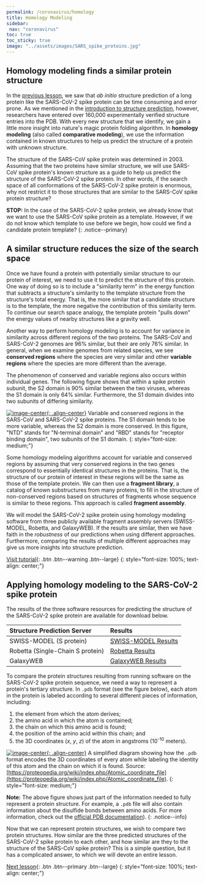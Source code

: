 ```yaml
---
permalink: /coronavirus/homology
title: Homology Modeling
sidebar:
 nav: "coronavirus"
toc: true
toc_sticky: true
image: "../assets/images/SARS_spike_proteins.jpg"
---
```


## Homology modeling finds a similar protein structure

In the [previous lesson](ab_initio), we saw that *ab initio* structure prediction of a long protein like the SARS-CoV-2 spike protein can be time consuming and error prone. As we mentioned in the [introduction to structure prediction](structure_intro), however, researchers have entered over 160,000 experimentally verified structure entries into the PDB. With every new structure that we identify, we gain a little more insight into nature's magic protein folding algorithm. In **homology modeling** (also called **comparative modeling**), we use the information contained in known structures to help us predict the structure of a protein with unknown structure.

The structure of the SARS-CoV spike protein was determined in 2003. Assuming that the two proteins have similar structure, we will use SARS-CoV spike protein's known structure as a guide to help us predict the structure of the SARS-CoV-2 spike protein. In other words, if the search space of all conformations of the SARS-CoV-2 spike protein is enormous, why not restrict it to those structures that are similar to the SARS-CoV spike protein structure?

**STOP:** In the case of the SARS-CoV-2 spike protein, we already know that we want to use the SARS-CoV spike protein as a template. However, if we do not know which template to use before we begin, how could we find a candidate protein template?
{: .notice--primary}

## A similar structure reduces the size of the search space

Once we have found a protein with potentially similar structure to our protein of interest, we need to use it to predict the structure of this protein. One way of doing so is to include a "similarity term" in the energy function that subtracts a structure's similarity to the template structure from the structure's total energy. That is, the more similar that a candidate structure is to the template, the more negative the contribution of this similarity term. To continue our search space analogy, the template protein "pulls down" the energy values of nearby structures like a gravity well.

Another way to perform homology modeling is to account for variance in similarity across different regions of the two proteins. The SARS-CoV and SARS-CoV-2 genomes are 96% similar, but their are only 76% similar. In general, when we examine genomes from related species, we see **conserved regions** where the species are very similar and other **variable regions** where the species are more different than the average.

The phenomenon of conserved and variable regions also occurs within individual genes. The following figure shows that within a spike protein subunit, the S2 domain is 90% similar between the two viruses, whereas the S1 domain is only 64% similar. Furthermore, the S1 domain divides into two subunits of differing similarity.

[![image-center](../assets/images/600px/spike_protein_similarity.png){: .align-center}](../assets/images/spike_protein_similarity.png)
Variable and conserved regions in the SARS-CoV and SARS-CoV-2 spike proteins. The S1 domain tends to be more variable, whereas the S2 domain is more conserved. In this figure, "NTD" stands for "N-terminal domain" and "RBD" stands for "receptor binding domain", two subunits of the S1 domain.
{: style="font-size: medium;"}

Some homology modeling algorithms account for variable and conserved regions by assuming that very conserved regions in the two genes correspond to essentially identical structures in the proteins. That is, the structure of our protein of interest in these regions will be the same as those of the template protein. We can then use a **fragment library**, a catalog of known substructures from many proteins, to fill in the structure of non-conserved regions based on structures of fragments whose sequence is similar to these regions. This approach is called **fragment assembly**.

We will model the SARS-CoV-2 spike protein using homology modeling software from three publicly available fragment assembly servers (SWISS-MODEL, Robetta, and GalaxyWEB). If the results are similar, then we have faith in the *robustness* of our predictions when using different approaches. Furthermore, comparing the results of multiple different approaches may give us more insights into structure prediction.

[Visit tutorial](tutorial_homology){: .btn .btn--warning .btn--large}
{: style="font-size: 100%; text-align: center;"}

## Applying homology modeling to the SARS-CoV-2 spike protein

The results of the three software resources for predicting the structure of the SARS-CoV-2 spike protein are available for download below.

|Structure Prediction Server|Results|
|:--------------------------|:------|
|SWISS-MODEL (S protein)|[SWISS-MODEL Results](../_pages/coronavirus/files/SWISS_Model.zip)|
|Robetta (Single-Chain S protein)|[Robetta Results](../_pages/coronavirus/files/Robetta_Model.zip)|
|GalaxyWEB|[GalaxyWEB Results](../_pages/coronavirus/files/GalaxyWEB_Models.zip)|

To compare the protein structures resulting from running software on the SARS-CoV-2 spike protein sequence, we need a way to represent a protein's tertiary structure. In `.pdb` format (see the figure below), each atom in the protein is labeled according to several different pieces of information, including:

1. the element from which the atom derives;
2. the amino acid in which the atom is contained;
3. the chain on which this amino acid is found;
4. the position of the amino acid within this chain; and
5. the 3D coordinates (*x*, *y*, *z*) of the atom in angstroms (10<sup>-10</sup> meters).

[![image-center](../assets/images/600px/simplifiedPDB.png){: .align-center}](../assets/images/simplifiedPDB.png)
A simplified diagram showing how the `.pdb` format encodes the 3D coordinates of every atom while labeling the identity of this atom and the chain on which it is found. Source: [https://proteopedia.org/wiki/index.php/Atomic_coordinate_file](https://proteopedia.org/wiki/index.php/Atomic_coordinate_file).
{: style="font-size: medium;"}

**Note:** The above figure shows just part of the information needed to fully represent a protein structure. For example, a `.pdb` file will also contain information about the disulfide bonds between amino acids. For more information, check out the <a href="http://www.wwpdb.org/documentation/file-format" target="_blank">official PDB documentation</a>).
{: .notice--info}

Now that we can represent protein structures, we wish to compare two protein structures. How similar are the three predicted structures of the SARS-CoV-2 spike protein to each other, and how similar are they to the structure of the SARS-CoV spike protein? This is a simple question, but it has a complicated answer, to which we will devote an entire lesson.

[Next lesson](accuracy){: .btn .btn--primary .btn--large}
{: style="font-size: 100%; text-align: center;"}

[^score]: Movaghar, A. F., Launay, G., Schbath, S., Gibrat, J. F., & Rodolphe, F. 2012. Statistical significance of threading scores. Journal of computational biology : a journal of computational molecular cell biology, 19(1), 13–29. https://doi.org/10.1089/cmb.2011.0236

[^tasser]: Roy, A., Kucukural, A., Zhang, Y. 2010. I-TASSER: a unified platform for automated protein structure and function prediction. Nat Protoc, 5(4), 725-738. https://doi.org/10.1038/nprot.2010.5.
